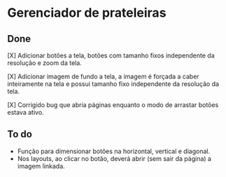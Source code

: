 # Gerenciador de prateleiras
## Done
[X] Adicionar botôes a tela, botões com tamanho fixos independente da resolução e zoom da tela.

[X] Adicionar imagem de fundo a tela, a imagem é forçada a caber inteiramente na tela e possui tamanho fixo independente da resolução da tela.

[X] Corrigido bug que abria páginas enquanto o modo de arrastar botões estava ativo.


## To do
- Função para dimensionar botões na horizontal, vertical e diagonal.
- Nos layouts, ao clicar no botão, deverá abrir (sem sair da página) a imagem linkada.
